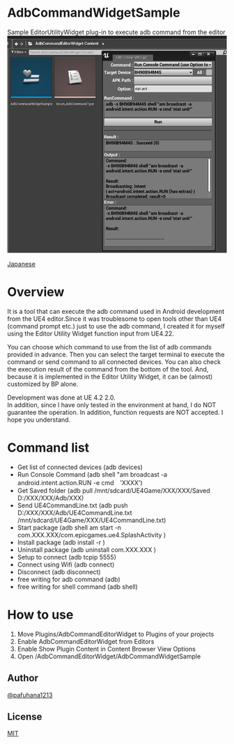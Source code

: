 # AdbCommandWidgetSample
Sample EditorUtilityWidget plug-in to execute adb command from the editor
![0](https://raw.githubusercontent.com/pafuhana1213/Screenshot/master/AdbCommandSample0.png)

[Japanese](https://github.com/pafuhana1213/AdbCommandWidgetSample/blob/master/README.md)

# Overview
It is a tool that can execute the adb command used in Android development from the UE4 editor.Since it was troublesome to open tools other than UE4 (command prompt etc.) just to use the adb command, I created it for myself using the Editor Utility Widget function input from UE4.22.

You can choose which command to use from the list of adb commands provided in advance. Then you can select the target terminal to execute the command or send command to all connected devices. You can also check the execution result of the command from the bottom of the tool. And, because it is implemented in the Editor Utility Widget, it can be (almost) customized by BP alone.

Development was done at UE 4.2 2.0.  
In addition, since I have only tested in the environment at hand, I do NOT guarantee the operation. In addition, function requests are NOT accepted. I hope you understand.

# Command list
- Get list of connected devices (adb devices)
- Run Console Command (adb shell "am broadcast -a android.intent.action.RUN -e cmd　'XXXX')
- Get Saved folder (adb pull /mnt/sdcard/UE4Game/XXX/XXX/Saved D:/XXX/XXX/Adb/XXX)
- Send UE4CommandLine.txt (adb push D:/XXX/XXX/Adb/UE4CommandLine.txt /mnt/sdcard/UE4Game/XXX/UE4CommandLine.txt)
- Start package (adb shell am start -n com.XXX.XXX/com.epicgames.ue4.SplashActivity  )
- Install package (adb install -r )
- Uninstall package (adb uninstall com.XXX.XXX )
- Setup to connect (adb tcpip 5555)
- Connect using Wifi (adb connect)
- Disconnect (adb disconnect)
- free writing for adb command (adb)
- free writing for shell command (adb shell)
 
# How to use
1. Move Plugins/AdbCommandEditorWidget to Plugins of your projects
1. Enable AdbCommandEditorWidget from Editors
1. Enable Show Plugin Content in Content Browser View Options
1. Open /AdbCommandEditorWidget/AdbCommandWidgetSample

## Author
[@pafuhana1213](https://twitter.com/pafuhana1213)

## License
[MIT](https://github.com/pafuhana1213/AdbCommandWidgetSample/blob/master/LICENSE)
